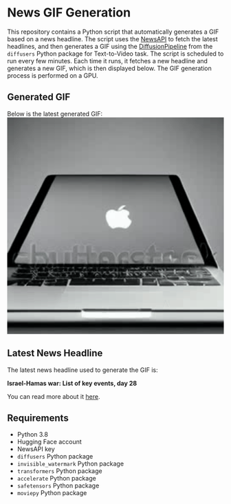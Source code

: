 # News GIF Generation
This repository contains a Python script that automatically generates a GIF based on a news headline. The script uses the [NewsAPI](https://newsapi.org/) to fetch the latest headlines, and then generates a GIF using the [DiffusionPipeline](https://github.com/huggingface/diffusers) from the `diffusers` Python package for Text-to-Video task.
The script is scheduled to run every few minutes. Each time it runs, it fetches a new headline and generates a new GIF, which is then displayed below. The GIF generation process is performed on a GPU.

## Generated GIF
Below is the latest generated GIF:
![Generated GIF](output.gif?raw=true&v=1699103281)

## Latest News Headline
The latest news headline used to generate the GIF is:

**Israel-Hamas war: List of key events, day 28**

You can read more about it [here](https://news.google.com/rss/articles/CBMiU2h0dHBzOi8vd3d3LmFsamF6ZWVyYS5jb20vbmV3cy8yMDIzLzExLzMvaXNyYWVsLWhhbWFzLXdhci1saXN0LW9mLWtleS1ldmVudHMtZGF5LTI40gFXaHR0cHM6Ly93d3cuYWxqYXplZXJhLmNvbS9hbXAvbmV3cy8yMDIzLzExLzMvaXNyYWVsLWhhbWFzLXdhci1saXN0LW9mLWtleS1ldmVudHMtZGF5LTI4?oc=5).

## Requirements
- Python 3.8
- Hugging Face account
- NewsAPI key
- `diffusers` Python package
- `invisible_watermark` Python package
- `transformers` Python package
- `accelerate` Python package
- `safetensors` Python package
- `moviepy` Python package
